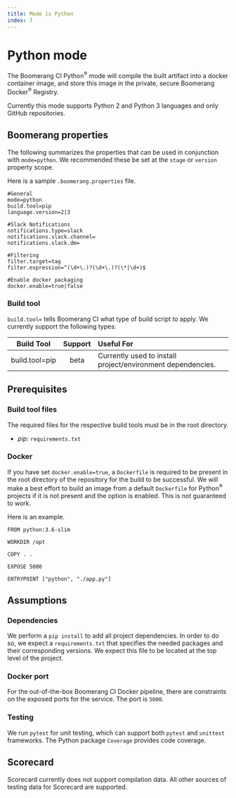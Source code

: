 ```yaml
---
title: Mode is Python
index: 7
---
```


# Python mode

The Boomerang CI Python<sup>®</sup> mode will compile the built artifact into a docker container image, and store this image in the private, secure Boomerang Docker<sup>®</sup> Registry.

Currently this mode supports Python 2 and Python 3 languages and only GitHub repositories.

## Boomerang properties

The following summarizes the properties that can be used in conjunction with `mode=python`. We recommended these be set at the `stage` or `version` property scope.

Here is a sample `.boomerang.properties` file.

```
#General
mode=python
build.tool=pip
language.version=2|3

#Slack Notifications
notifications.type=slack
notifications.slack.channel=
notifications.slack.dm=

#Filtering
filter.target=tag
filter.expression=^(\d+\.)?(\d+\.)?(\*|\d+)$

#Enable docker packaging
docker.enable=true|false
```

### Build tool

`build.tool=` tells Boomerang CI what type of build script to apply. We currently support the following types:

| **Build Tool** | **Support** |                       **Useful For**                        |
| :------------: | :---------: | :--------------------------------------------------------- |
| build.tool=pip |    beta     | Currently used to install project/environment dependencies. |

## Prerequisites

### Build tool files

The required files for the respective build tools must be in the root directory.

- _pip:_ `requirements.txt`

### Docker

If you have set `docker.enable=true`, a `Dockerfile` is required to be present in the root directory of the repository for the build to be successful. We will make a best effort to build an image from a default `Dockerfile` for Python<sup>®</sup> projects if it is not present and the option is enabled. This is not guaranteed to work.

Here is an example. 

```
FROM python:3.6-slim

WORKDIR /opt

COPY . .

EXPOSE 5000

ENTRYPOINT ["python", "./app.py"]
```

## Assumptions

### Dependencies

We perform a `pip install` to add all project dependencies. In order to do so, we expect a `requirements.txt` that specifies the needed packages and their corresponding versions. We expect this file to be located at the top level of the project.

### Docker port

For the out-of-the-box Boomerang CI Docker pipeline, there are constraints on the exposed ports for the service. The port is `5000`.

### Testing

We run `pytest` for unit testing, which can support both `pytest` and `unittest` frameworks. The Python package `Coverage` provides code coverage.

## Scorecard

Scorecard currently does not support compilation data. All other sources of testing data for Scorecard are supported.
